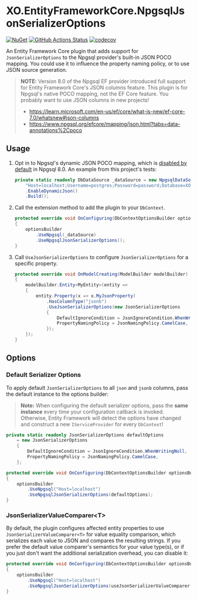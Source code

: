 # XO.EntityFrameworkCore.NpgsqlJsonSerializerOptions

[![NuGet](https://img.shields.io/nuget/v/XO.EntityFrameworkCore.NpgsqlJsonSerializerOptions)](https://www.nuget.org/packages/XO.EntityFrameworkCore.NpgsqlJsonSerializerOptions)
[![GitHub Actions Status](https://img.shields.io/github/actions/workflow/status/xo-energy/XO.EntityFrameworkCore/ci.yml?branch=main&logo=github)](https://github.com/xo-energy/XO.EntityFrameworkCore/actions/workflows/ci.yml)
[![codecov](https://codecov.io/gh/xo-energy/XO.EntityFrameworkCore/branch/main/graph/badge.svg?token=V8EGOY3JV9)](https://codecov.io/gh/xo-energy/XO.EntityFrameworkCore)

An Entity Framework Core plugin that adds support for `JsonSerializerOptions` to the Npgsql provider's built-in JSON POCO mapping. You could use it to influence the property naming policy, or to use JSON source generation.

> **NOTE:** Version 8.0 of the Npgsql EF provider introduced full support for Entity Framework Core's JSON columns feature. This plugin is for Npgsql's native POCO mapping, not the EF Core feature. You probably want to use JSON columns in new projects!
>
> - <https://learn.microsoft.com/en-us/ef/core/what-is-new/ef-core-7.0/whatsnew#json-columns>
> - <https://www.npgsql.org/efcore/mapping/json.html?tabs=data-annotations%2Cpoco>

## Usage

1. Opt in to Npgsql's dynamic JSON POCO mapping, which is [disabled by default](https://www.npgsql.org/efcore/release-notes/8.0.html#json-poco-and-other-dynamic-features-now-require-an-explicit-opt-in) in Npgsql 8.0. An example from this project's tests:

    ```csharp
    private static readonly DbDataSource _dataSource = new NpgsqlDataSourceBuilder(
        "Host=localhost;Username=postgres;Password=password;Database=XO.EntityFrameworkCore.Tests")
        .EnableDynamicJson()
        .Build();
    ```

2. Call the extension method to add the plugin to your `DbContext`.

    ```csharp
    protected override void OnConfiguring(DbContextOptionsBuilder optionsBuilder)
    {
        optionsBuilder
            .UseNpgsql(_dataSource)
            .UseNpgsqlJsonSerializerOptions();
    }
    ```

3. Call `UseJsonSerializerOptions` to configure `JsonSerializerOptions` for a specific property.

    ```csharp
    protected override void OnModelCreating(ModelBuilder modelBuilder)
    {
        modelBuilder.Entity<MyEntity>(entity =>
        {
            entity.Property(x => x.MyJsonProperty)
                .HasColumnType("jsonb")
                .UseJsonSerializerOptions(new JsonSerializerOptions
                {
                    DefaultIgnoreCondition = JsonIgnoreCondition.WhenWritingNull,
                    PropertyNamingPolicy = JsonNamingPolicy.CamelCase,
                });
        });
    }

## Options

### Default Serializer Options

To apply default `JsonSerializerOptions` to all `json` and `jsonb` columns, pass the default instance to the options builder:

> **Note:** When configuring the default serializer options, pass the **same instance** every time your configuration callback is invoked. Otherwise, Entity Framework will detect the options have changed and construct a new `IServiceProvider` for every `DbContext`!

```csharp
private static readonly JsonSerializerOptions defaultOptions
    = new JsonSerializerOptions
    {
        DefaultIgnoreCondition = JsonIgnoreCondition.WhenWritingNull,
        PropertyNamingPolicy = JsonNamingPolicy.CamelCase,
    };

protected override void OnConfiguring(DbContextOptionsBuilder optionsBuilder)
{
    optionsBuilder
        .UseNpgsql("Host=localhost")
        .UseNpgsqlJsonSerializerOptions(defaultOptions);
}
```

### JsonSerializerValueComparer&lt;T&gt;

By default, the plugin configures affected entity properties to use `JsonSerializerValueComparer<T>` for value equality comparison, which serializes each value to JSON and compares the resulting strings. If you prefer the default value comparer's semantics for your value type(s), or if you just don't want the additional serialization overhead, you can disable it:

```csharp
protected override void OnConfiguring(DbContextOptionsBuilder optionsBuilder)
{
    optionsBuilder
        .UseNpgsql("Host=localhost")
        .UseNpgsqlJsonSerializerOptions(useJsonSerializerValueComparer: false);
}
```
